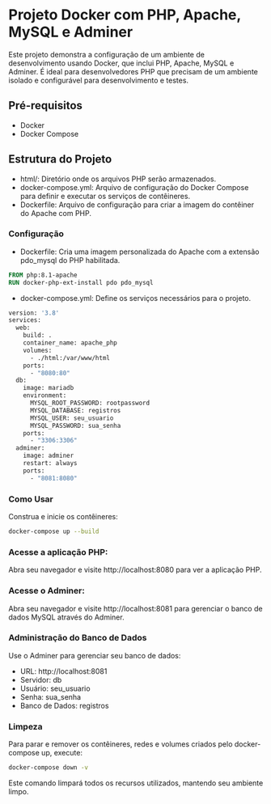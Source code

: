 # Projeto Docker com PHP, Apache, MySQL e Adminer

Este projeto demonstra a configuração de um ambiente de desenvolvimento usando Docker, que inclui PHP, Apache, MySQL e Adminer. É ideal para desenvolvedores PHP que precisam de um ambiente isolado e configurável para desenvolvimento e testes.

## Pré-requisitos

- Docker
- Docker Compose

## Estrutura do Projeto

- html/: Diretório onde os arquivos PHP serão armazenados.
- docker-compose.yml: Arquivo de configuração do Docker Compose para definir e executar os serviços de contêineres.
- Dockerfile: Arquivo de configuração para criar a imagem do contêiner do Apache com PHP.

### Configuração

- Dockerfile: Cria uma imagem personalizada do Apache com a extensão pdo_mysql do PHP habilitada.

```Dockerfile
FROM php:8.1-apache
RUN docker-php-ext-install pdo pdo_mysql
```

- docker-compose.yml: Define os serviços necessários para o projeto.

```Dockerfile
version: '3.8'
services:
  web:
    build: .
    container_name: apache_php
    volumes:
      - ./html:/var/www/html
    ports:
      - "8080:80"
  db:
    image: mariadb
    environment:
      MYSQL_ROOT_PASSWORD: rootpassword
      MYSQL_DATABASE: registros
      MYSQL_USER: seu_usuario
      MYSQL_PASSWORD: sua_senha
    ports:
      - "3306:3306"
  adminer:
    image: adminer
    restart: always
    ports:
      - "8081:8080"
```

### Como Usar

Construa e inicie os contêineres:

```bash
docker-compose up --build
```

### Acesse a aplicação PHP:

Abra seu navegador e visite http://localhost:8080 para ver a aplicação PHP.

### Acesse o Adminer:

Abra seu navegador e visite http://localhost:8081 para gerenciar o banco de dados MySQL através do Adminer.

### Administração do Banco de Dados

Use o Adminer para gerenciar seu banco de dados:

- URL: http://localhost:8081
- Servidor: db
- Usuário: seu_usuario
- Senha: sua_senha
- Banco de Dados: registros

### Limpeza

Para parar e remover os contêineres, redes e volumes criados pelo docker-compose up, execute:

```bash
docker-compose down -v
```

Este comando limpará todos os recursos utilizados, mantendo seu ambiente limpo.
